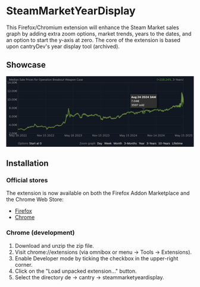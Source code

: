 # SteamMarketYearDisplay

This Firefox/Chromium extension will enhance the Steam Market sales graph by adding extra zoom options, market trends, years to the dates, and an option to start the y-axis at zero. The core of the extension is based upon cantryDev's year display tool (archived).

## Showcase

<img alt="Showcase" src="https://github.com/ThePiep/SteamMarketGraphEnhancer/blob/master/Showcase.jpg?raw=true">

## Installation

### Official stores

The extension is now available on both the Firefox Addon Marketplace and the Chrome Web Store:

-   [Firefox](https://addons.mozilla.org/nl/firefox/addon/steammarketgraphenhancer/)
-   [Chrome](https://chromewebstore.google.com/detail/steammarketgraphenhancer/njdbafjifjmbjdddamcbohinfpcdjkoe)

### Chrome (development)

1. Download and unzip the zip file.
2. Visit chrome://extensions (via omnibox or menu -> Tools -> Extensions).
3. Enable Developer mode by ticking the checkbox in the upper-right corner.
4. Click on the "Load unpacked extension..." button.
5. Select the directory de -> cantry -> steammarketyeardisplay.
